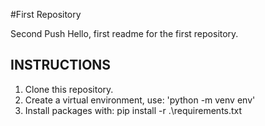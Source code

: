 #First Repository

Second Push 
Hello, first readme for the first repository.

## INSTRUCTIONS 
1. Clone this repository.
2. Create a virtual environment, use: 'python -m venv env'
3. Install packages with: pip install -r .\requirements.txt